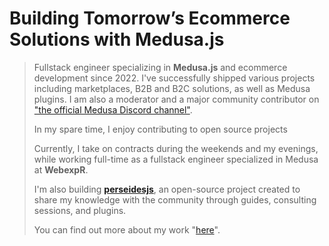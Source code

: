 <h1 align="left"><b>Building Tomorrow’s Ecommerce Solutions with Medusa.js</b></h1>

<blockquote>
    <p> 
         Fullstack engineer specializing in <b>Medusa.js</b> and ecommerce development since 2022. I've successfully shipped various projects including marketplaces, B2B and B2C solutions, as well as Medusa plugins. I am also a moderator and a major community contributor on <a href="https://discord.gg/medusajs">"the official Medusa Discord channel"</a>.
    </p>
    <p>
        In my spare time, I enjoy contributing to open source projects
    </p>
    <p>
        Currently, I take on contracts during the weekends and my evenings, while working full-time as a fullstack engineer specialized in Medusa at <b>WebexpR</b>.
    </p>
    <p>
        I'm also building <b><a href="https://github.com/perseidesjs">perseidesjs</a></b>, an open-source project created to share my knowledge with the community through guides, consulting sessions, and plugins.
    </p>
    <p>
        You can find out more about my work "<a href="https://imadil.dev">here</a>".
    </p>
</blockquote>
